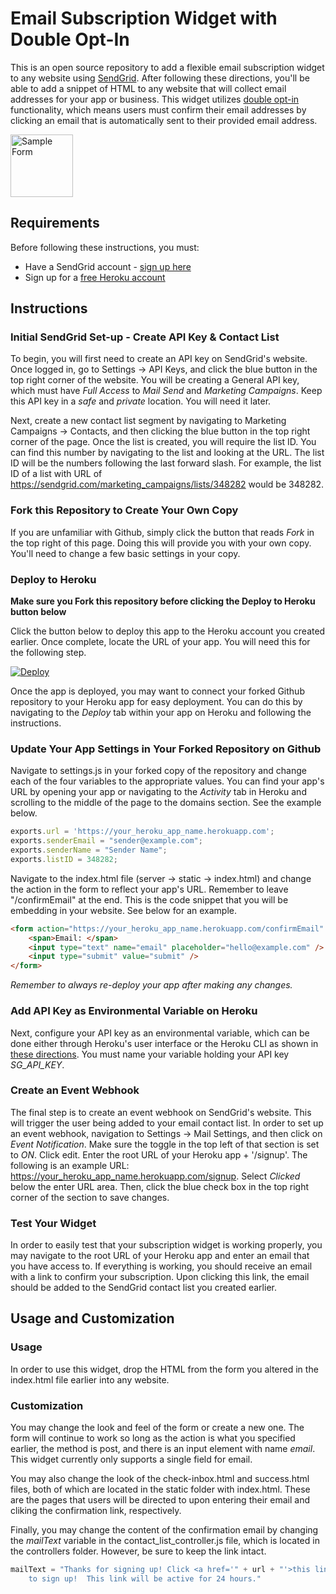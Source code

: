 # Email Subscription Widget with Double Opt-In

This is an open source repository to add a flexible email subscription widget to any website using [SendGrid](https://sendgrid.com/). After following these directions, you'll be able to add a snippet of HTML to any website that will collect email addresses for your app or business. This widget utilizes [double opt-in](https://sendgrid.com/docs/Glossary/opt_in_email.html) functionality, which means users must confirm their email addresses by clicking an email that is automatically sent to their provided email address.

<img src="https://github.com/devchas/sendgrid_subscription_widget/blob/master/server/static/sample-form.png" alt="Sample Form" style="width: 100px;"/>

## Requirements

Before following these instructions, you must:
* Have a SendGrid account - [sign up here](https://sendgrid.com/pricing/)
* Sign up for a [free Heroku account](https://signup.heroku.com/)

## Instructions

### Initial SendGrid Set-up - Create API Key & Contact List
To begin, you will first need to create an API key on SendGrid's website. Once logged in, go to Settings -> API Keys, and click the blue button in the top right corner of the website.  You will be creating a General API key, which must have *Full Access* to *Mail Send* and *Marketing Campaigns*.  Keep this API key in a *safe* and *private* location.  You will need it later.

Next, create a new contact list segment by navigating to Marketing Campaigns -> Contacts, and then clicking the blue button in the top right corner of the page. Once the list is created, you will require the list ID.  You can find this number by navigating to the list and looking at the URL.  The list ID will be the numbers following the last forward slash.  For example, the list ID of a list with URL of https://sendgrid.com/marketing_campaigns/lists/348282 would be 348282.

### Fork this Repository to Create Your Own Copy
If you are unfamiliar with Github, simply click the button that reads *Fork* in the top right of this page. Doing this will provide you with your own copy.  You'll need to change a few basic settings in your copy.

### Deploy to Heroku

**Make sure you Fork this repository before clicking the Deploy to Heroku button below**

Click the button below to deploy this app to the Heroku account you created earlier.  Once complete, locate the URL of your app.  You will need this for the following step.

[![Deploy](https://www.herokucdn.com/deploy/button.png)](https://heroku.com/deploy)

Once the app is deployed, you may want to connect your forked Github repository to your Heroku app for easy deployment. You can do this by navigating to the *Deploy* tab within your app on Heroku and following the instructions.

### Update Your App Settings in Your Forked Repository on Github
Navigate to settings.js in your forked copy of the repository and change each of the four variables to the appropriate values. You can find your app's URL by opening your app or navigating to the *Activity* tab in Heroku and scrolling to the middle of the page to the domains section. See the example below.

```javascript
exports.url = 'https://your_heroku_app_name.herokuapp.com';
exports.senderEmail = "sender@example.com";
exports.senderName = "Sender Name";
exports.listID = 348282;
```

Navigate to the index.html file (server -> static -> index.html) and change the action in the form to reflect your app's URL. Remember to leave "/confirmEmail" at the end. This is the code snippet that you will be embedding in your website. See below for an example.

```html
<form action="https://your_heroku_app_name.herokuapp.com/confirmEmail" method="post">
	<span>Email: </span>
	<input type="text" name="email" placeholder="hello@example.com" />
	<input type="submit" value="submit" />
</form>
```

*Remember to always re-deploy your app after making any changes.*

### Add API Key as Environmental Variable on Heroku
Next, configure your API key as an environmental variable, which can be done either through Heroku's user interface or the Heroku CLI as shown in [these directions](https://devcenter.heroku.com/articles/config-vars). You must name your variable holding your API key *SG_API_KEY*.

### Create an Event Webhook
The final step is to create an event webhook on SendGrid's website. This will trigger the user being added to your email contact list. In order to set up an event webhook, navigation to Settings -> Mail Settings, and then click on *Event Notification*.  Make sure the toggle in the top left of that section is set to *ON*. Click edit. Enter the root URL of your Heroku app + '/signup'. The following is an example URL: https://your_heroku_app_name.herokuapp.com/signup. Select *Clicked* below the enter URL area. Then, click the blue check box in the top right corner of the section to save changes.

### Test Your Widget
In order to easily test that your subscription widget is working properly, you may navigate to the root URL of your Heroku app and enter an email that you have access to. If everything is working, you should receive an email with a link to confirm your subscription. Upon clicking this link, the email should be added to the SendGrid contact list you created earlier.

## Usage and Customization

### Usage

In order to use this widget, drop the HTML from the form you altered in the index.html file earlier into any website.

### Customization

You may change the look and feel of the form or create a new one.  The form will continue to work so long as the action is what you specified earlier, the method is post, and there is an input element with name *email*. This widget currently only supports a single field for email.

You may also change the look of the check-inbox.html and success.html files, both of which are located in the static folder with index.html.  These are the pages that users will be directed to upon entering their email and cliking the confirmation link, respectively.

Finally, you may change the content of the confirmation email by changing the *mailText* variable in the contact_list_controller.js file, which is located in the controllers folder. However, be sure to keep the link intact.

```javascript
mailText = "Thanks for signing up! Click <a href='" + url + "'>this link</a> \
	to sign up!  This link will be active for 24 hours."
```
 